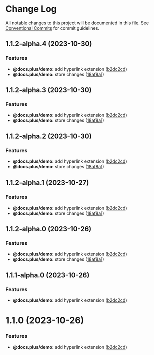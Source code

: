 # Change Log

All notable changes to this project will be documented in this file.
See [Conventional Commits](https://conventionalcommits.org) for commit guidelines.

## 1.1.2-alpha.4 (2023-10-30)


### Features

* **@docs.plus/demo:** add hyperlink extension ([b2dc2cd](https://github.com/HMarzban/extension-hypermedia/commit/b2dc2cdd27f9db47b1351ba733620254bde7d513))
* **@docs.plus/demo:** store changes ([18af8a1](https://github.com/HMarzban/extension-hypermedia/commit/18af8a10c300e668083f6ec37c8fd1ed29c23c1b))





## 1.1.2-alpha.3 (2023-10-30)


### Features

* **@docs.plus/demo:** add hyperlink extension ([b2dc2cd](https://github.com/HMarzban/extension-hypermedia/commit/b2dc2cdd27f9db47b1351ba733620254bde7d513))
* **@docs.plus/demo:** store changes ([18af8a1](https://github.com/HMarzban/extension-hypermedia/commit/18af8a10c300e668083f6ec37c8fd1ed29c23c1b))





## 1.1.2-alpha.2 (2023-10-30)


### Features

* **@docs.plus/demo:** add hyperlink extension ([b2dc2cd](https://github.com/HMarzban/extension-hypermedia/commit/b2dc2cdd27f9db47b1351ba733620254bde7d513))
* **@docs.plus/demo:** store changes ([18af8a1](https://github.com/HMarzban/extension-hypermedia/commit/18af8a10c300e668083f6ec37c8fd1ed29c23c1b))





## 1.1.2-alpha.1 (2023-10-27)


### Features

* **@docs.plus/demo:** add hyperlink extension ([b2dc2cd](https://github.com/HMarzban/extension-hypermedia/commit/b2dc2cdd27f9db47b1351ba733620254bde7d513))
* **@docs.plus/demo:** store changes ([18af8a1](https://github.com/HMarzban/extension-hypermedia/commit/18af8a10c300e668083f6ec37c8fd1ed29c23c1b))





## 1.1.2-alpha.0 (2023-10-26)


### Features

* **@docs.plus/demo:** add hyperlink extension ([b2dc2cd](https://github.com/HMarzban/extension-hypermedia/commit/b2dc2cdd27f9db47b1351ba733620254bde7d513))
* **@docs.plus/demo:** store changes ([18af8a1](https://github.com/HMarzban/extension-hypermedia/commit/18af8a10c300e668083f6ec37c8fd1ed29c23c1b))





## 1.1.1-alpha.0 (2023-10-26)


### Features

* **@docs.plus/demo:** add hyperlink extension ([b2dc2cd](https://github.com/HMarzban/extension-hypermedia/commit/b2dc2cdd27f9db47b1351ba733620254bde7d513))





# 1.1.0 (2023-10-26)


### Features

* **@docs.plus/demo:** add hyperlink extension ([b2dc2cd](https://github.com/HMarzban/extension-hypermedia/commit/b2dc2cdd27f9db47b1351ba733620254bde7d513))
